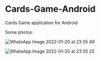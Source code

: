 # Cards-Game-Android
Cards Game application for Android

Some photos:

![WhatsApp Image 2022-01-20 at 23 05 49](https://user-images.githubusercontent.com/88583978/150422569-25a8f114-782e-4c11-a107-44077f65a239.jpeg)

![WhatsApp Image 2022-01-20 at 23 05 25](https://user-images.githubusercontent.com/88583978/150422583-adcebf2e-bd60-4452-93eb-ec024f2af196.jpeg)
